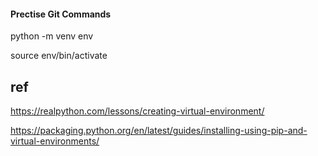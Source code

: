 #### Prectise Git Commands
python -m venv env

source env/bin/activate

## ref
https://realpython.com/lessons/creating-virtual-environment/

https://packaging.python.org/en/latest/guides/installing-using-pip-and-virtual-environments/